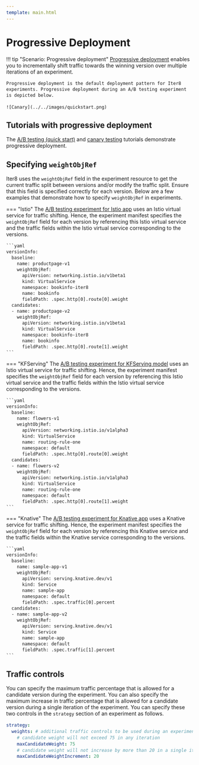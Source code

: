 ```yaml
---
template: main.html
---
```


# Progressive Deployment

!!! tip "Scenario: Progressive deployment"
    [Progressive deployment](../../../concepts/buildingblocks/#deployment-pattern) enables you to incrementally shift traffic towards the winning version over multiple iterations of an experiment. 
    
    Progressive deployment is the default deployment pattern for Iter8 experiments. Progressive deployment during an A/B testing experiment is depicted below.

    ![Canary](../../images/quickstart.png)

## Tutorials with progressive deployment

The [A/B testing (quick start)](../../../getting-started/quick-start/) and [canary testing](../../testing-patterns/canary/) tutorials demonstrate progressive deployment.

## Specifying `weightObjRef`

Iter8 uses the `weightObjRef` field in the experiment resource to get the current traffic split between versions and/or modify the traffic split. Ensure that this field is specified correctly for each version. Below are a few examples that demonstrate how to specify `weightObjRef` in experiments.

=== "Istio"
    The [A/B testing experiment for Istio app](../../../getting-started/quick-start/#7-launch-experiment) uses an Istio virtual service for traffic shifting. Hence, the experiment manifest specifies the `weightObjRef` field for each version by referencing this Istio virtual service and the traffic fields within the Istio virtual service corresponding to the versions.

    ```yaml
    versionInfo:
      baseline:
        name: productpage-v1
        weightObjRef:
          apiVersion: networking.istio.io/v1beta1
          kind: VirtualService
          namespace: bookinfo-iter8
          name: bookinfo
          fieldPath: .spec.http[0].route[0].weight
      candidates:
      - name: productpage-v2
        weightObjRef:
          apiVersion: networking.istio.io/v1beta1
          kind: VirtualService
          namespace: bookinfo-iter8
          name: bookinfo
          fieldPath: .spec.http[0].route[1].weight
    ```

=== "KFServing"
    The [A/B testing experiment for KFServing model](../../../getting-started/quick-start/#7-launch-experiment) uses an Istio virtual service for traffic shifting. Hence, the experiment manifest specifies the `weightObjRef` field for each version by referencing this Istio virtual service and the traffic fields within the Istio virtual service corresponding to the versions.

    ```yaml
    versionInfo:
      baseline:
        name: flowers-v1
        weightObjRef:
          apiVersion: networking.istio.io/v1alpha3
          kind: VirtualService
          name: routing-rule-one
          namespace: default
          fieldPath: .spec.http[0].route[0].weight      
      candidates:
      - name: flowers-v2
        weightObjRef:
          apiVersion: networking.istio.io/v1alpha3
          kind: VirtualService
          name: routing-rule-one
          namespace: default
          fieldPath: .spec.http[0].route[1].weight 
    ```

=== "Knative"
    The [A/B testing experiment for Knative app](../../../getting-started/quick-start/#7-launch-experiment) uses a Knative service for traffic shifting. Hence, the experiment manifest specifies the `weightObjRef` field for each version by referencing this Knative service and the traffic fields within the Knative service corresponding to the versions.

    ```yaml
    versionInfo:
      baseline:
        name: sample-app-v1
        weightObjRef:
          apiVersion: serving.knative.dev/v1
          kind: Service
          name: sample-app
          namespace: default
          fieldPath: .spec.traffic[0].percent
      candidates:
      - name: sample-app-v2
        weightObjRef:
          apiVersion: serving.knative.dev/v1
          kind: Service
          name: sample-app
          namespace: default
          fieldPath: .spec.traffic[1].percent
    ```

## Traffic controls

You can specify the maximum traffic percentage that is allowed for a candidate version during the experiment. You can also specify the maximum increase in traffic percentage that is allowed for a candidate version during a single iteration of the experiment. You can specify these two controls in the `strategy` section of an experiment as follows.

```yaml
strategy:
  weights: # additional traffic controls to be used during an experiment
    # candidate weight will not exceed 75 in any iteration
    maxCandidateWeight: 75
    # candidate weight will not increase by more than 20 in a single iteration
    maxCandidateWeightIncrement: 20
```